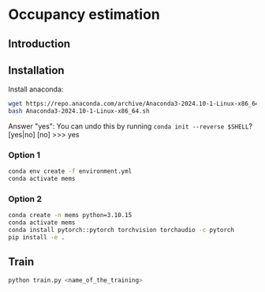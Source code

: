 # Occupancy estimation

## Introduction

## Installation

Install anaconda:

```bash
wget https://repo.anaconda.com/archive/Anaconda3-2024.10-1-Linux-x86_64.sh
bash Anaconda3-2024.10-1-Linux-x86_64.sh
```

Answer "yes":
You can undo this by running `conda init --reverse $SHELL`? [yes|no]
[no] >>> yes

### Option 1

```bash
conda env create -f environment.yml
conda activate mems
```

### Option 2

```bash
conda create -n mems python=3.10.15
conda activate mems
conda install pytorch::pytorch torchvision torchaudio -c pytorch
pip install -e .
```

## Train

```bash
python train.py <name_of_the_training>
```
